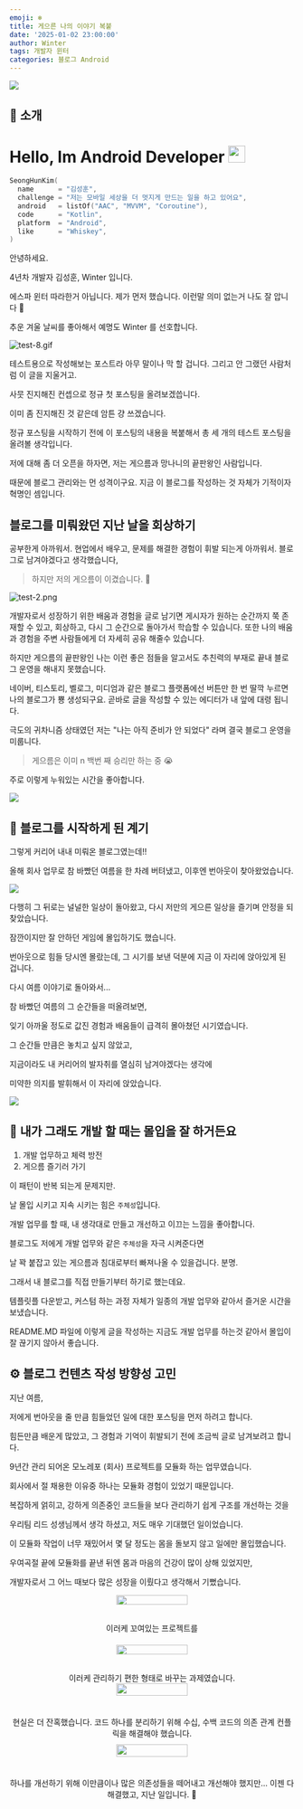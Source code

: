 ```yaml
---
emoji: ❄️
title: 게으른 나의 이야기 복붙
date: '2025-01-02 23:00:00'
author: Winter
tags: 개발자 윈터
categories: 블로그 Android
---
```


![](test-0.png)

## 👋 소개

<h1>
  Hello, Im Android Developer 
  <img src="https://emojis.slackmojis.com/emojis/images/1531849430/4246/blob-sunglasses.gif?1531849430" width="30"/>
</h1>

```kotlin
SeongHunKim(
  name      = "김성훈",
  challenge = "저는 모바일 세상을 더 멋지게 만드는 일을 하고 있어요",
  android   = listOf("AAC", "MVVM", "Coroutine"),
  code      = "Kotlin",
  platform  = "Android",
  like      = "Whiskey",
)
```

안녕하세요.

4년차 개발자 김성훈, Winter 입니다.

에스파 윈터 따라한거 아닙니다. 제가 먼저 했습니다. 이런말 의미 없는거 나도 잘 압니다 🥹

추운 겨울 날씨를 좋아해서 예명도 Winter 를 선호합니다.

![test-8.gif](../test-1/test-8.gif)

테스트용으로 작성해보는 포스트라 아무 말이나 막 할 겁니다.
그리고 안 그랬던 사람처럼 이 글을 지울거고.

사뭇 진지해진 컨셉으로 정규 첫 포스팅을 올려보겠씁니다. 

이미 좀 진지해진 것 같은데 암튼 걍 쓰겠습니다.

정규 포스팅을 시작하기 전에
이 포스팅의 내용을 복붙해서 
총 세 개의 테스트 포스팅을 올려볼 생각입니다.

저에 대해 좀 더 오픈을 하자면, 
저는 게으름과 망나니의 끝판왕인 사람입니다.

때문에 블로그 관리와는 먼 성격이구요.
지금 이 블로그를 작성하는 것 자체가 기적이자 혁명인 셈입니다.

## 블로그를 미뤄왔던 지난 날을 회상하기

공부한게 아까워서.
현업에서 배우고, 문제를 해결한 경험이 휘발 되는게 아까워서.
블로그로 남겨야겠다고 생각했습니다,

 > 하지만 저의 게으름이 이겼습니다. 🤪

![test-2.png](test-1.png)

개발자로서 성장하기 위한 배움과 경험을 글로 남기면
게시자가 원하는 순간까지 쭉 존재할 수 있고, 회상하고, 
다시 그 순간으로 돌아가서 학습할 수 있습니다.
또한 나의 배움과 경험을 주변 사람들에게 더 자세히 공유 해줄수 있습니다.

하지만 게으름의 끝판왕인 나는
이런 좋은 점들을 알고서도
추친력의 부재로 끝내 블로그 운영을 해내지 못했습니다.

네이버, 티스토리, 벨로그, 미디엄과 같은 블로그 플랫폼에선 
버튼만 한 번 딸깍 누르면 나의 블로그가 뿅 생성되구요.
곧바로 글을 작성할 수 있는 에디터가 내 앞에 대령 됩니다.

극도의 귀차니즘 상태였던 저는
"나는 아직 준비가 안 되었다" 라며 결국 블로그 운영을 미룹니다.

> 게으름은 이미 n 백번 째 승리만 하는 중 😭

주로 이렇게 누워있는 시간을 좋아합니다.

![](test-2.jpg)

## 🤔 블로그를 시작하게 된 계기

그렇게 커리어 내내 미뤄온 블로그였는데!!

올해 회사 업무로 참 바빴던 여름을 한 차례 버텨냈고, 이후엔 번아웃이 찾아왔었습니다.  

![](tada2.png)

다행히 그 뒤로는 널널한 일상이 돌아왔고, 다시 저만의 게으른 일상을 즐기며 안정을 되찾았습니다.

잠깐이지만 잘 안하던 게임에 몰입하기도 했습니다.

번아웃으로 힘들 당시엔 몰랐는데, 그 시기를 보낸 덕분에 지금 이 자리에 앉아있게 된 겁니다.

다시 여름 이야기로 돌아와서...

참 바빴던 여름의 그 순간들을 떠올려보면, 

잊기 아까울 정도로 값진 경험과 배움들이 급격히 몰아쳤던 시기였습니다.

그 순간들 만큼은 놓치고 싶지 않았고,

지금이라도 내 커리어의 발자취를 열심히 남겨야겠다는 생각에

미약한 의지를 발휘해서 이 자리에 앉았습니다.

![](test-3.jpeg)

## 🚀 내가 그래도 개발 할 때는 몰입을 잘 하거든요

1. 개발 업무하고 체력 방전
2. 게으름 즐기러 가기

이 패턴이 반복 되는게 문제지만.

날 몰입 시키고 지속 시키는 힘은 `주체성`입니다.

개발 업무를 할 때, 내 생각대로 만들고 개선하고 이끄는 느낌을 좋아합니다.

블로그도 저에게 개발 업무와 같은 `주체성`을 자극 시켜준다면

날 꽉 붙잡고 있는 게으름과 침대로부터 빠져나올 수 있을겁니다. 분명.

그래서 내 블로그를 직접 만들기부터 하기로 했는데요.

템플릿플 다운받고, 커스텀 하는 과정 자체가 일종의 개발 업무와 같아서 즐거운 시간을 보냈습니다.

README.MD 파일에 이렇게 글을 작성하는 지금도 개발 업무를 하는것 같아서 몰입이 잘 끊기지 않아서 좋습니다.

## ⚙️ 블로그 컨텐츠 작성 방향성 고민

지난 여름, 

저에게 번아웃을 줄 만큼 힘들었던 일에 대한 포스팅을 먼저 하려고 합니다.

힘든만큼 배운게 많았고, 그 경험과 기억이 휘발되기 전에 조금씩 글로 남겨보려고 합니다.

9년간 관리 되어온 모노레포 (회사) 프로젝트를 모듈화 하는 업무였습니다.

회사에서 절 채용한 이유중 하나는 모듈화 경험이 있었기 때문입니다.

복잡하게 얽히고, 강하게 의존중인 코드들을 보다 관리하기 쉽게 구조를 개선하는 것을 

우리팀 리드 성생님께서 생각 하셨고, 저도 매우 기대했던 일이었습니다.

이 모듈화 작업이 너무 재밌어서 몇 달 정도는 몸을 돌보지 않고 일에만 몰입했습니다.

우여곡절 끝에 모듈화를 끝낸 뒤엔 몸과 마음의 건강이 많이 상해 있었지만, 

개발자로서 그 어느 때보다 많은 성장을 이뤘다고 생각해서 기뻤습니다.


<div style="display: flex; flex-wrap: wrap; gap: 20px; justify-content: center;">
  <div style="flex: 1 1 300px; text-align: center; min-width: 300px;">
    <img src="test-4-tangle-1.png" width="50%" />
    <p>이러케 꼬여있는 프로젝트를</p>
  </div>
  <div style="flex: 1 1 300px; text-align: center; min-width: 300px;">
    <img src="test-5-tangle-2.png" width="50%" />
    <p>이러케 관리하기 편한 형태로 바꾸는 과제였습니다.</p>
  </div>
</div>

<div style="display: flex; flex-wrap: wrap; gap: 20px; justify-content: center;">
  <div style="flex: 1 1 300px; text-align: center; min-width: 300px;">
    <img src="test-6-sweet-potato-1.png" width="50%" />
    <p>현실은 더 잔혹했습니다. 코드 하나를 분리하기 위해 수십, 수백 코드의 의존 관계 컨플릭을 해결해야 했습니다.</p>
  </div>
  <div style="flex: 1 1 300px; text-align: center; min-width: 300px;">
    <img src="test-7-sweet-potato-2.png" width="50%" />
    <p>하나를 개선하기 위해 이만큼이나 많은 의존성들을 떼어내고 개선해야 했지만... 이젠 다 해결했고, 지난 일입니다. 🤪</p>
  </div>
</div>


```toc

```
